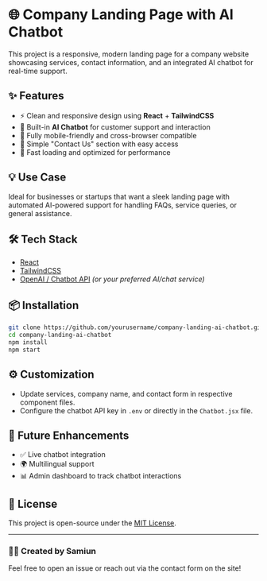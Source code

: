 # 🌐 Company Landing Page with AI Chatbot

This project is a responsive, modern landing page for a company website showcasing services, contact information, and an integrated AI chatbot for real-time support.

## ✨ Features

- ⚡️ Clean and responsive design using **React** + **TailwindCSS**
- 🧠 Built-in **AI Chatbot** for customer support and interaction
- 📱 Fully mobile-friendly and cross-browser compatible
- 📩 Simple "Contact Us" section with easy access
- 🚀 Fast loading and optimized for performance

## 💡 Use Case

Ideal for businesses or startups that want a sleek landing page with automated AI-powered support for handling FAQs, service queries, or general assistance.

## 🛠️ Tech Stack

- [React](https://reactjs.org/)
- [TailwindCSS](https://tailwindcss.com/)
- [OpenAI / Chatbot API](https://platform.openai.com/) *(or your preferred AI/chat service)*

## 📦 Installation

```bash
git clone https://github.com/yourusername/company-landing-ai-chatbot.git
cd company-landing-ai-chatbot
npm install
npm start
```


## ⚙️ Customization

- Update services, company name, and contact form in respective component files.
- Configure the chatbot API key in `.env` or directly in the `Chatbot.jsx` file.

## 🧪 Future Enhancements

- ✅ Live chatbot integration
- 🌍 Multilingual support
- 📊 Admin dashboard to track chatbot interactions

## 📝 License

This project is open-source under the [MIT License](LICENSE).

---

### 👨‍💻 Created by Samiun

Feel free to open an issue or reach out via the contact form on the site!
